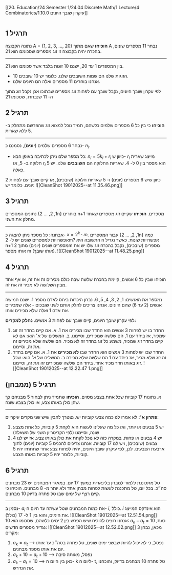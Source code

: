 [[20. Education/24 Semester 1/24.04 Discrete Math/1 Lecture/4 Combinatorics/1.10.0 עיקרון שובך היונים]]
```table-of-contents
```

## תרגיל 1
נתונה הקבוצה A = {1, 2, 3, ..., 20}
**הוכיחו** שאם מתוך A נבחר 11 מספרים שונים, בהכרח יהיה בקבוצה זו זוג מספרים שסכומם הוא 21.
___
בין המספרים 1 עד 20, ישנם 10 זוגות בלבד אשר סכומם הוא 21.
- 10 הזוגות שלנו הם שמות השובכים שלנו. כלומר יש 10 שובכים.
- אנחנו בוחרים 11 מספרים ואלה הם היונים שלנו.

לפי עקרון שובך היונים, נקבל שובך עם לפחות זוג מספרים שבתוכו אכן נקבל זוג מתוך ה- 11 שנבחרו, שסכומו 21
## תרגיל 2
**הוכיחו** כי בין כל 6 מספרים שלמים כלשהם,  תמיד נוכל למצוא זוג שהפרשם מתחלק ב- 5 ללא שארית.
___
נבחר 6 מספרים שלמים (**יונים**), נסמנם כ- $n_i$.
- כל מספר שלם ניתן לכתיבה באופן הבא: $n_i = 5k_i + r_i$
  כיוון ש- $r_i$ מייצג שארית חלוקה ב- 5, אז $r_i$ הוא מספר בין 0 ל- 4.
שאריות החלוקה הם **השובכים** שלנו. יש 5 כאלה.

כיוון שיש 6 מספרים (יונים) ו- 5 שאריות חלוקה (שובכים), אז קיים שובך עם לפחות 2 יונים. כלומר יש:
![[CleanShot 19012025--at 11.35.46.png]]
## תרגיל 3
נתונים המספרים {1, 2, ... 2n}
בוחרים n+1 מספרים. **הוכיחו** שקיים זוג מספרים שאחד מחלק את השני.
___
אבחנה: כל מספר ניתן להצגה כ- $x = 2^k \cdot m$.
עבור המספרים {1, 2, ... 2n} כמה אפשרויות למספרים שונים יש ל- 2m? התשובה היא n אפשרויות שונות.
כאשר נגריל n+1 מספרים שונים (יונים) מתוך 2m מספרים (שובכים), נקבל בהכרח זוג שלו יש את אותו מספר m (אותו שובך).
![[CleanShot 19012025--at 11.48.25.png]]
## תרגיל 4
הוכיחו שבין כל 6 אנשים, קיימת בהכרח שלשה שבה כולם מכירים זה את זה, או אף אחד מבין השלושה לא מכיר זה את זה.
___
נמספר את האנשים: 1, 2, 3, 4, 5, 6.
נבחן היכרות ביחס לאדם מספר 1.
ישנם חמישה אנשים (2 עד 6) שהם היונים. אנחנו צריכים לחלק אותם לשני שובכים - אלה שמכירים את אדם 1 ואלה שלא מכירים אותו.

לפי עקרון שובך היונים, קיים שובך עם לפחות 3 אנשים.
**נחלק למקרים:**
1. החדר בו יש לפחות 3 אנשים הוא החדר שבו מכירים את 1.
   א. אם קיים בחדר זה זוג שמכיר, אז ביחד עם 1, הם שלשה שמכירים, וסיימנו.
   ב. המשלים של א׳ הוא: אם לא קיים בחדר זוג שמכיר, משמע כל זוג בחדר זה לא מכיר. הם שלשה שלא מכירים זה את זה, וסיימנו.
2. החדר שבו יש לפחות 3 אנשים הוא החדר שבו **לא מכירים** את 1.
   א. אם קיים בחדר זה זוג שלא מכיר, אז ביחד עם 1 הם שלשה שלא מכירה
   ב. המשלים של א׳ הוא: שכל זוג באותו חדר מכיר אחד. ביחד הם שלשה שמכירים זה את זה, וסיימנו.
![[CleanShot 19012025--at 12.22.47 1.png]]
## תרגיל 5 (ממבחן)
א. נתונות 17 קוביות שכל אחת בצבע מסוים.
**הוכיחו** שתמיד ניתן לבחור 5 מבניהם כך שהן כולן באותו צבע, או כולן בצבע שונה.
___
**פתרון א׳:** לא אמרו לנו כמה צבעי קוביות יש. נצטרך להבין שיש שני מקרים עיקריים:
1. יש 5 צבעים או יותר, ואז כל מה שעלינו לעשות הוא לקחת 5 קוביות, כל אחת מצבע שונה, וסיימנו (לפי הקריטריון השני של השאלה)
2. יש 4 צבעים או פחות. במקרה כזה לא נוכל לקחת את כולן באותו צבע.
   אז יש לנו 4 צבעים (שובכים), ויש לנו 17 קוביות. אנחנו צריכים להכניס 5 קוביות (יונים) לתוך ארבעת הצבעים.
   לכן, לפי עיקרון שובך היונים, יהיה לפחות צבע אחד שתחתיו יהיו 5 קוביות, כלומר יהיו 5 קוביות באותו הצבע.
## תרגיל 6
טל מתכוננת ללמוד למבחן בלינארית במשך 17 יום.
במאגר המבחנים יש 23 מבחנים סה״כ.
בכל יום, טל מתכננת לעשות לפחות מבחן אחד ולא יותר מ- 8 מבחנים.
הוכיחו כי קיים רצף של ימים שבו טל פתרה בדיוק 10 מבחנים.
___
נסמן ב- $a_i$ את כמות המבחנים שטל עשתה עד היום ה- $i$, כולל. $i$ הוא אינדקס המייצג את הימים, והוא בין 1 ל- 17 (כולל).
![[CleanShot 19012025--at 12.51.54.png]]
אנחנו רוצים להוכיח שיש הפרש בין 2 ימים כלשהם, שסכומו הוא 10:
$a_k - a_t = 10$
כעת, נגדיר מספרים חדשים:
![[CleanShot 19012025--at 12.52.02.png]]
מכאן, נבחן 3 מקרים:
1. $a_k = a_t$ --> נפסל, כי לא יכול להיות שבשני ימים שונים, טל פתרה בסה״כ עד אותו יום את אותו מספר מבחנים.
2.  $a_k + 10 = a_t + 10$ --> נפסל, מאותה סיבה
3. $a_k - a_t = 10$ --> כאן בין היום ה- k ליום ה- t, טל פתרה 10 מבחנים בדיוק, והוכחנו את הנדרש.